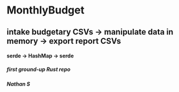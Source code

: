 # MonthlyBudget

## intake budgetary CSVs -> manipulate data in memory -> export report CSVs
#### serde -> HashMap -> serde

##### first ground-up Rust repo

##### Nathan S
